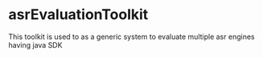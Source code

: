 # asrEvaluationToolkit
This toolkit is used to as a generic system to evaluate multiple asr engines having java SDK
